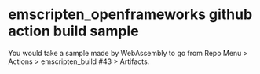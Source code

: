 # emscripten_openframeworks github action build sample

You would take a sample made by WebAssembly to go from Repo Menu > Actions > emscripten_build #43 > Artifacts.
